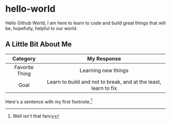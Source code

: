 # hello-world
Hello Github World, I am here to learn to code and build great things that will be, hopefully, helpful to our world.

## A Little Bit About Me

| Category |My Response |
|:----:|:----:|
| Favorite Thing| Learning new things|
| Goal | Learn to build and not to break, and at the least, learn to fix|

Here's a sentence with my first footnote.[^1]

[^1]: Well isn't that fancy
